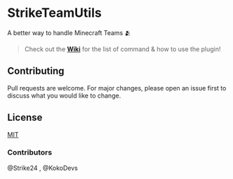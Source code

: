 # StrikeTeamUtils
A better way to handle Minecraft Teams 🫂

> Check out the **[Wiki](https://github.com/Strike24/StrikeTeamUtils/wiki)** for the list of command & how to use the plugin!

## Contributing

Pull requests are welcome. For major changes, please open an issue first
to discuss what you would like to change.

## License

[MIT](https://choosealicense.com/licenses/mit/)

### Contributors
@Strike24 , @KokoDevs